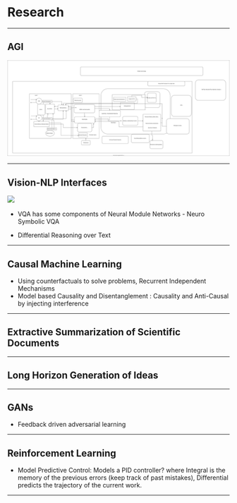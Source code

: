 # Research

---

## AGI

![](./AGI.drawio.svg)

---

## Vision-NLP Interfaces

![](vse/VSE.drawio.svg)

- VQA has some components of Neural Module Networks - Neuro Symbolic VQA

- Differential Reasoning over Text

---

## Causal Machine Learning

- Using counterfactuals to solve problems, Recurrent Independent Mechanisms
- Model based Causality and Disentanglement : Causality and Anti-Causal by injecting interference

---

## Extractive Summarization of Scientific Documents

---

## Long Horizon Generation of Ideas

---

## GANs

- Feedback driven adversarial learning

---

## Reinforcement Learning

- Model Predictive Control: Models a PID controller? where Integral is the memory of the previous errors (keep track of past mistakes), Differential predicts the trajectory of the current work.

---


